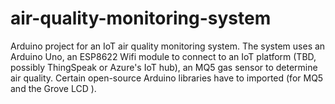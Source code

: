# air-quality-monitoring-system
Arduino project for an IoT air quality monitoring system. 
The system uses an Arduino Uno, an ESP8622 Wifi module to connect to an IoT platform (TBD, possibly ThingSpeak or Azure's IoT hub), an MQ5 gas sensor to determine air quality.
Certain open-source Arduino libraries have to imported (for MQ5 and the Grove LCD ).
